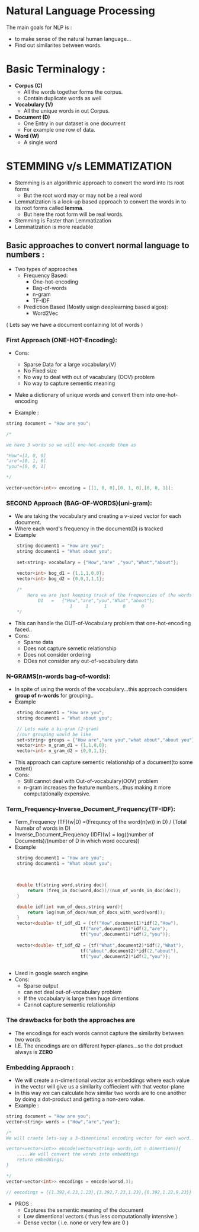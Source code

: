 
# Natural Language Processing

The main goals for NLP is :
- to make sense of the natural human language...
- Find out similarites between words.

# Basic Terminalogy :
- **Corpus (C)**
    - All the words together forms the corpus.
    - Contain duplicate words as well
- **Vocabulary (V)**
    - All the unique words in out Corpus.
- **Document (D)**
    - One Entry in our dataset is one document
    - For example one row of data.
- **Word (W)**
    - A single word


# STEMMING v/s LEMMATIZATION
- Stemming is an algorithmic approach to convert the word into its root forms
    - But the root word may or may not be a real word
- Lemmatization is a look-up based approach to convert the words in to its root forms called **lemma**.
    - But here the root form will be real words.
- Stemming is Faster than Lemmatization
- Lemmatization is more readable


## Basic approaches to convert normal language to numbers : 
- Two types of approaches
    - Frequency Based:
        - One-hot-encoding
        - Bag-of-words
        - n-gram
        - TF-IDF
    - Prediction Based (Mostly usign deeplearning based algos):
        - Word2Vec

( Lets say we have a document containing lot of words )
### First Approach **(ONE-HOT-Encoding)**:
- Cons:
    - Sparse Data for a large vocabulary(V)
    - No Fixed size
    - No way to deal with out of vacabulary (OOV) problem
    - No way to capture sementic meaning

- Make a dictionary of unique words and convert them into one-hot-encoding
- Example :
```cpp
string document = "How are you";

/* 

we have 3 words so we will one-hot-encode them as

"How"=[1, 0, 0] 
"are"=[0, 1, 0] 
"you"=[0, 0, 1] 

*/

vector<vector<int>> encoding = [[1, 0, 0],[0, 1, 0],[0, 0, 1]];

```

### SECOND Approach (BAG-OF-WORDS)(uni-gram):
- We are taking the vocabulary and creating a v-sized vector for each document.
- Where each word's frequency in the document(D) is tracked
- Example
```cpp
    string document1 = "How are you";
    string document1 = "What about you";
    
    set<string> vocabulary = {"How","are" ,"you","What","about"};

    vector<int> bog_d1 = {1,1,1,0,0};
    vector<int> bog_d2 = {0,0,1,1,1};
    
    /*
        Here we are just keeping track of the frequencies of the words in each document
            D1   =   {"How","are","you","What","about"};
                        1     1      1      0      0
    */

```
- This can handle the OUT-of-Vocabulary problem that one-hot-encoding faced..
- Cons:
    - Sparse data
    - Does not capture semetic relationship
    - Does not consider ordering
    - DOes not consider any out-of-vocabulary data


### N-GRAMS(n-words bag-of-words):
- In spite of using the words of the vocabulary...this approach considers **group of n-words** for grouping..
- Example
```cpp
    string document1 = "How are you";
    string document1 = "What about you";

    // Lets make a bi-gram (2-gram)
    //our grouping would be like
    set<string> groups = {"How are","are you","what about","about you"};
    vector<int> n_gram_d1 = {1,1,0,0};
    vector<int> n_gram_d2 = {0,0,1,1};

```
- This approach can capture sementic relationship of a document(to some extent)
- Cons:
    - Still cannot deal with Out-of-vocabulary(OOV) problem
    - n-gram increases the feature numbers...thus making it more computationally expensive.

### Term_Frequency-Inverse_Document_Frequency(TF-IDF):
- Term_Frequency (TF)(w|D) =(Frequncy of the word(n(w)) in D) / (Total Numebr of words in D)
- Inverse_Document_Frequency (IDF)(w) = log((number of Documents)/(number of D in which word occures))
- Example
```cpp
    string document1 = "How are you";
    string document1 = "What about you";
    


    double tf(string word,string doc){
        return (freq_in_doc(word,doc))/(num_of_words_in_doc(doc));
    }

    double idf(int num_of_docs,string word){
        return log(num_of_docs/num_of_docs_with_word(word));
    }
    vector<double> tf_idf_d1 = {tf("How",document1)*idf(2,"How"),
                            tf("are",document1)*idf(2,"are"),
                            tf("you",document1)*idf(2,"you")};
    
    vector<double> tf_idf_d2 = {tf("What",document2)*idf(2,"What"),
                            tf("about",document2)*idf(2,"about"),
                            tf("you",document2)*idf(2,"you")};
                            
```
- Used in google search engine
- Cons:
    - Sparse output
    - can not deal out-of-vocabulary problem
    - If the vocabulary is large then huge dimentions
    - Cannot capture sementic relationship

### The drawbacks for both the approaches are 
- The encodings for each words cannot capture the similarity between two words
- I.E. The encodings are on different hyper-planes...so the dot product always is **ZERO**


### Embedding Appraoch :
- We will create a n-dimentional vector as embeddings where each value in the vector will give us a similarity coffiecient with that vector-plane
- In this way we can calculate how similar two words are to one another by doing a dot-product and getting a non-zero value.
- Example :
```cpp
string document = "How are you";
vector<string> words = {"How","are","you"};

/* 
We will craete lets-say a 3-dimentional encoding vector for each word...

vector<vector<int>> encode(vector<string> words,int n_dimentions){
    .....We will convert the words into embeddings
    return embeddings;
}

*/
vector<vector<int>> encodings = encode(worsd,3);

// encodings = {{1.392,4.23,1.23},{3.392,7.23,1.23},{0.392,1.22,9.23}}

```
- PROS : 
    - Captures the sementic meaning of the document
    - Low dimentional vectors ( thus less computationally intensive )
    - Dense vector ( i.e. none or very few are 0 )

